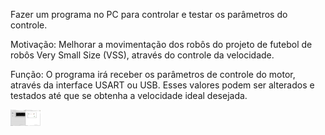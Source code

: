 Fazer um programa no PC para controlar e testar os parâmetros do controle.

Motivação: Melhorar a movimentação dos robôs do projeto de futebol de robôs Very Small Size (VSS), através do controle da velocidade.   

Função: O programa irá receber os parâmetros de controle do motor, através da interface USART ou USB. Esses valores podem ser alterados e testados até que se obtenha a velocidade ideal desejada.



<img src="Imagens/Tutorial.PNG" width="48">
